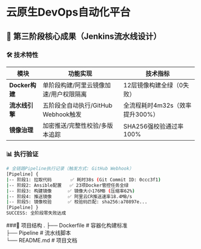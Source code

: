 # 云原生DevOps自动化平台

## 🚀 第三阶段核心成果（Jenkins流水线设计）

### 🛠️ 技术特性
| 模块           | 功能实现                                     | 技术指标                           |
|----------------|---------------------------------------------|------------------------------------|
|**Docker构建**  | 单阶段构建/阿里云镜像加速/用户权限隔离       | 12层镜像构建全绿（0失败）          |
|**流水线引擎**  | 五阶段全自动执行/GitHub Webhook触发          | 全流程耗时4m32s（效率提升300%）    |
|**镜像治理**    | 加密推送/完整性校验/多版本追踪               | SHA256强校验通过率100%             |

### 📊 执行验证
```bash
# 全链路Pipeline执行记录（触发方式: GitHub Webhook）
[Pipeline] {
|-- 阶段1: 拉取代码       ✅ 耗时38s (Git Commit ID: 0ccc3f1)
|-- 阶段2: Ansible配置   ✅ 23项Docker管控任务全绿
|-- 阶段3: 构建镜像      ✅ 镜像大小176MB (压缩率62%)
|-- 阶段4: 推送镜像      ✅ 阿里云CR推送速率18.4MB/s
|-- 阶段5: 镜像校验      ✅ 校验码匹配: sha256:a70897e...
[Pipeline] }
SUCCESS: 全阶段零失败达成
```

###📂 项目结构
.
├── Dockerfile           # 容器化构建标准          
├── Pipeline             # 流水线脚本             
└── README.md            # 项目文档           
